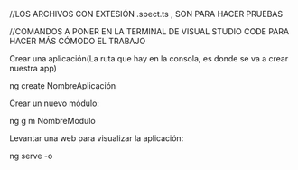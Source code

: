 //LOS ARCHIVOS CON EXTESIÓN .spect.ts , SON PARA HACER PRUEBAS

//COMANDOS A PONER EN LA TERMINAL DE VISUAL STUDIO CODE PARA HACER MÁS CÓMODO EL TRABAJO

Crear una aplicación(La ruta que hay en la consola, es donde se va a crear nuestra app)

  ng create NombreAplicación

Crear un nuevo módulo:

  ng g m NombreModulo

Levantar una web para visualizar la aplicación:

  ng serve -o
  


